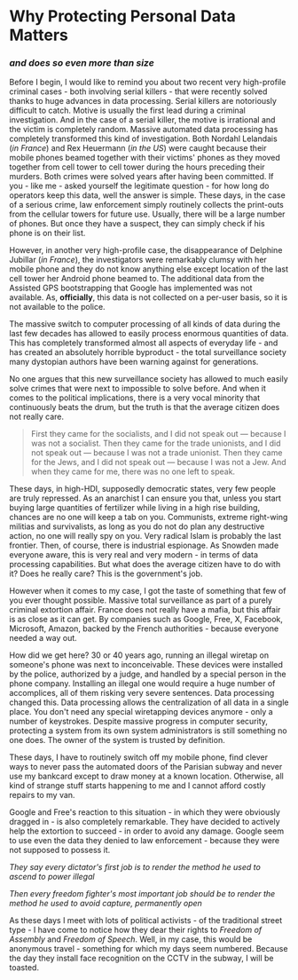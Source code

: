 # Why Protecting Personal Data Matters

### *and does so even more than size*

Before I begin, I would like to remind you about two recent very high-profile criminal cases - both involving serial killers - that were recently solved thanks to huge advances in data processing. Serial killers are notoriously difficult to catch. Motive is usually the first lead during a criminal investigation. And in the case of a serial killer, the motive is irrational and the victim is completely random. Massive automated data processing has completely transformed this kind of investigation. Both Nordahl Lelandais (*in France*) and Rex Heuermann (*in the US*) were caught because their mobile phones beamed together with their victims' phones as they moved together from cell tower to cell tower during the hours preceding their murders. Both crimes were solved years after having been committed. If you - like me - asked yourself the legitimate question - for how long do operators keep this data, well the answer is simple. These days, in the case of a serious crime, law enforcement simply routinely collects the print-outs from the cellular towers for future use. Usually, there will be a large number of phones. But once they have a suspect, they can simply check if his phone is on their list.

However, in another very high-profile case, the disappearance of Delphine Jubillar (*in France*), the investigators were remarkably clumsy with her mobile phone and they do not know anything else except location of the last cell tower her Android phone beamed to. The additional data from the Assisted GPS bootstrapping that Google has implemented was not available. As, **officially**, this data is not collected on a per-user basis, so it is not available to the police.

The massive switch to computer processing of all kinds of data during the last few decades has allowed to easily process enormous quantities of data. This has completely transformed almost all aspects of everyday life - and has created an absolutely horrible byproduct - the total surveillance society many dystopian authors have been warning against for generations.

No one argues that this new surveillance society has allowed to much easily solve crimes that were next to impossible to solve before. And when it comes to the political implications, there is a very vocal minority that continuously beats the drum, but the truth is that the average citizen does not really care.

> First they came for the socialists, and I did not speak out — because I was not a socialist.
Then they came for the trade unionists, and I did not speak out — because I was not a trade unionist.
Then they came for the Jews, and I did not speak out — because I was not a Jew.
And when they came for me, there was no one left to speak.

These days, in high-HDI, supposedly democratic states, very few people are truly repressed. As an anarchist I can ensure you that, unless you start buying large quantities of fertilizer while living in a high rise building, chances are no one will keep a tab on you. Communists, extreme right-wing militias and survivalists, as long as you do not do plan any destructive action, no one will really spy on you. Very radical Islam is probably the last frontier. Then, of course, there is industrial espionage. As Snowden made everyone aware, this is very real and very modern - in terms of data processing capabilities. But what does the average citizen have to do with it? Does he really care? This is the government's job.

However when it comes to my case, I got the taste of something that few of you ever thought possible. Massive total surveillance as part of a purely criminal extortion affair. France does not really have a mafia, but this affair is as close as it can get. By companies such as Google, Free, X, Facebook, Microsoft, Amazon, backed by the French authorities - because everyone needed a way out.

How did we get here? 30 or 40 years ago, running an illegal wiretap on someone's phone was next to inconceivable. These devices were installed by the police, authorized by a judge, and handled by a special person in the phone company. Installing an illegal one would require a huge number of accomplices, all of them risking very severe sentences. Data processing changed this. Data processing allows the centralization of all data in a single place. You don't need any special wiretapping devices anymore - only a number of keystrokes. Despite massive progress in computer security, protecting a system from its own system administrators is still something no one does. The owner of the system is trusted by definition.

These days, I have to routinely switch off my mobile phone, find clever ways to never pass the automated doors of the Parisian subway and never use my bankcard except to draw money at a known location. Otherwise, all kind of strange stuff starts happening to me and I cannot afford costly repairs to my van.

Google and Free's reaction to this situation - in which they were obviously dragged in - is also completely remarkable. They have decided to actively help the extortion to succeed - in order to avoid any damage. Google seem to use even the data they denied to law enforcement - because they were not supposed to possess it.

*They say every dictator's first job is to render the method he used to ascend to power illegal*

*Then every freedom fighter's most important job should be to render the method he used to avoid capture, permanently open*

As these days I meet with lots of political activists - of the traditional street type - I have come to notice how they dear their rights to *Freedom of Assembly* and *Freedom of Speech*. Well, in my case, this would be anonymous travel - something for which my days seem numbered. Because the day they install face recognition on the CCTV in the subway, I will be toasted.
